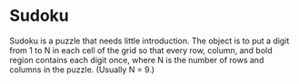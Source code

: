 # Sudoku
Sudoku is a puzzle that needs little introduction. 
The object is to put a digit from 1 to N in each cell of the grid 
so that every row, column, and bold region contains each digit once, 
where N is the number of rows and columns in the puzzle. (Usually N = 9.)

